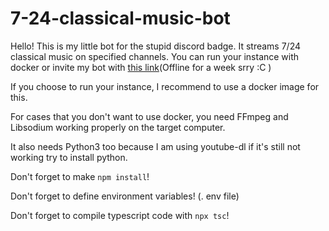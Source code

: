 # 7-24-classical-music-bot


Hello! This is my little bot for the stupid discord badge. It streams 7/24 classical music on specified channels. You can run your instance with docker or invite my bot with [this link](https://discord.com/api/oauth2/authorize?client_id=1042168668831879229&permissions=2150629376&scope=bot)(Offline for a week srry :C )

If you choose to run your instance, I recommend to use a docker image for this.

For cases that you don't want to use docker, you need FFmpeg and Libsodium working properly on the target computer.

It also needs Python3 too because I am using youtube-dl if it's still not working try to install python.

Don't forget to make `npm install`!

Don't forget to define environment variables! (. env file)

Don't forget to compile typescript code with `npx tsc`!
